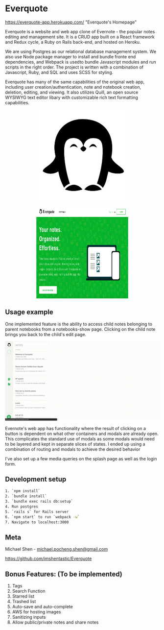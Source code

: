 # Everquote
https://everquote-app.herokuapp.com/ "Everquote's Homepage"

Everquote is a website and web app clone of Evernote - the popular notes editing and management site. It is a CRUD app built on a React framework and Redux cycle, a Ruby on Rails back-end, and hosted on Heroku. 

We are using Postgres as our relational database management system. We also use Node package manager to install and bundle fronte end dependencies, and Webpack is usedto bundle Javascript modules and run scripts in the right order. The project is written with a combination of Javascript, Ruby, and SQL and uses SCSS for styling. 

Everquote has many of the same capabilities of the original web app, including user creation/authentication, note and notebook creation, deletion, editing, and viewing. It also utilizes Quill, an open source  WYSIWYG text editor libary with customizable rich text formatting capabilities. 
<p align="center">
    <img width="300px" height="300px" src="https://github.com/imshentastic/Everquote/blob/master/docs/penguin-icon.png" alt="Everquote icon">
</p>

<p align="center">
    <img width="300px" height="300px" src="https://github.com/imshentastic/Everquote/blob/master/docs/splash.png" alt="Everquote splash">
</p>

## Usage example
One implemented feature is the ability to access child notes belonging to parent notebooks from a notebooks-show page. Clicking on the child note brings you back to the child's edit page.

<p align="center">
    <img src="https://github.com/imshentastic/Everquote/blob/master/docs/notebook-functionality.gif" alt="Everquote icon">
</p>

Evernote's web app has functionality where the result of clicking on a button is dependent on what other containers and modals are already open. This complicates the standard use of modals as some modals would need to be layered and kept in separate slices of states. I ended up using a combination of routing and modals to achieve the desired behavior

I've also set up a few media queries on the splash page as well as the login form. 



## Development setup
```sh
1. `npm install`
2. `bundle install`
3. `bundle exec rails db:setup`
4. Run postgres
5. `rails s` for Rails server
6. `npm start` to run `webpack -w`
7. Navigate to localhost:3000
```

## Meta
Michael Shen - michael.pocheng.shen@gmail.com

https://github.com/imshentastic/Everquote

## Bonus Features: (To be implemented)
1. Tags
2. Search Function
3. Starred list
4. Trashed list
5. Auto-save and auto-complete
6. AWS for hosting images
7. Sanitizing inputs
8. Allow public/private notes and share notes